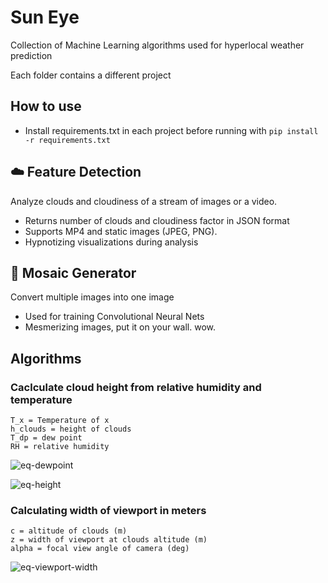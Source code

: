 # Sun Eye
Collection of Machine Learning algorithms used for hyperlocal weather prediction

Each folder contains a different project

## How to use

- Install requirements.txt in each project before running with `pip install -r requirements.txt`

## :cloud: Feature Detection
Analyze clouds and cloudiness of a stream of images or a video.
 - Returns number of clouds and cloudiness factor in JSON format
 - Supports MP4 and static images (JPEG, PNG).
 - Hypnotizing visualizations during analysis

## :bento: Mosaic Generator
Convert multiple images into one image
 - Used for training Convolutional Neural Nets
 - Mesmerizing images, put it on your wall. wow.

## Algorithms

### Caclculate cloud height from relative humidity and temperature
```
T_x = Temperature of x
h_clouds = height of clouds
T_dp = dew point
RH = relative humidity
```
![eq-dewpoint](https://latex.codecogs.com/svg.latex?\Large&space;T_{dp}=T_{air}-\frac{100-RH}{5})

![eq-height](https://latex.codecogs.com/svg.latex?\Large&space;h_{clouds}=\frac{T_{air}-T_{dp}}{0.00802})


### Calculating width of viewport in meters
```
c = altitude of clouds (m)
z = width of viewport at clouds altitude (m)
alpha = focal view angle of camera (deg)
```

![eq-viewport-width](https://latex.codecogs.com/svg.latex?\Large&space;z=\frac{c*tan(\alpha)}{2})
